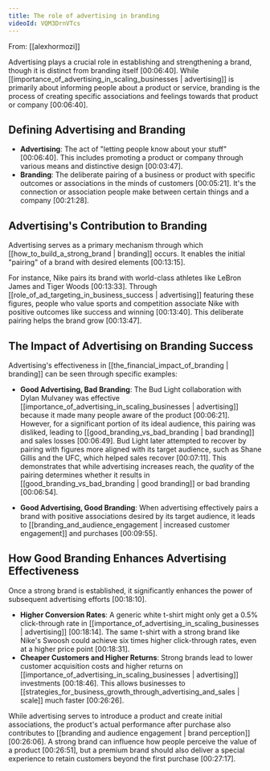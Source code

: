 ```yaml
---
title: The role of advertising in branding
videoId: VQM3DrnVTcs
---
```


From: [[alexhormozi]] <br/> 

Advertising plays a crucial role in establishing and strengthening a brand, though it is distinct from branding itself <a class="yt-timestamp" data-t="00:06:40">[00:06:40]</a>. While [[importance_of_advertising_in_scaling_businesses | advertising]] is primarily about informing people about a product or service, branding is the process of creating specific associations and feelings towards that product or company <a class="yt-timestamp" data-t="00:06:40">[00:06:40]</a>.

## Defining Advertising and Branding
*   **Advertising**: The act of "letting people know about your stuff" <a class="yt-timestamp" data-t="00:06:40">[00:06:40]</a>. This includes promoting a product or company through various means and distinctive design <a class="yt-timestamp" data-t="00:03:47">[00:03:47]</a>.
*   **Branding**: The deliberate pairing of a business or product with specific outcomes or associations in the minds of customers <a class="yt-timestamp" data-t="00:05:21">[00:05:21]</a>. It's the connection or association people make between certain things and a company <a class="yt-timestamp" data-t="00:21:28">[00:21:28]</a>.

## Advertising's Contribution to Branding
Advertising serves as a primary mechanism through which [[how_to_build_a_strong_brand | branding]] occurs. It enables the initial "pairing" of a brand with desired elements <a class="yt-timestamp" data-t="00:13:15">[00:13:15]</a>.

For instance, Nike pairs its brand with world-class athletes like LeBron James and Tiger Woods <a class="yt-timestamp" data-t="00:13:33">[00:13:33]</a>. Through [[role_of_ad_targeting_in_business_success | advertising]] featuring these figures, people who value sports and competition associate Nike with positive outcomes like success and winning <a class="yt-timestamp" data-t="00:13:40">[00:13:40]</a>. This deliberate pairing helps the brand grow <a class="yt-timestamp" data-t="00:13:47">[00:13:47]</a>.

## The Impact of Advertising on Branding Success
Advertising's effectiveness in [[the_financial_impact_of_branding | branding]] can be seen through specific examples:

*   **Good Advertising, Bad Branding**: The Bud Light collaboration with Dylan Mulvaney was effective [[importance_of_advertising_in_scaling_businesses | advertising]] because it made many people aware of the product <a class="yt-timestamp" data-t="00:06:21">[00:06:21]</a>. However, for a significant portion of its ideal audience, this pairing was disliked, leading to [[good_branding_vs_bad_branding | bad branding]] and sales losses <a class="yt-timestamp" data-t="00:06:49">[00:06:49]</a>. Bud Light later attempted to recover by pairing with figures more aligned with its target audience, such as Shane Gillis and the UFC, which helped sales recover <a class="yt-timestamp" data-t="00:07:11">[00:07:11]</a>. This demonstrates that while advertising increases reach, the *quality* of the pairing determines whether it results in [[good_branding_vs_bad_branding | good branding]] or bad branding <a class="yt-timestamp" data-t="00:06:54">[00:06:54]</a>.

*   **Good Advertising, Good Branding**: When advertising effectively pairs a brand with positive associations desired by its target audience, it leads to [[branding_and_audience_engagement | increased customer engagement]] and purchases <a class="yt-timestamp" data-t="00:09:55">[00:09:55]</a>.

## How Good Branding Enhances Advertising Effectiveness
Once a strong brand is established, it significantly enhances the power of subsequent advertising efforts <a class="yt-timestamp" data-t="00:18:10">[00:18:10]</a>.
*   **Higher Conversion Rates**: A generic white t-shirt might only get a 0.5% click-through rate in [[importance_of_advertising_in_scaling_businesses | advertising]] <a class="yt-timestamp" data-t="00:18:14">[00:18:14]</a>. The same t-shirt with a strong brand like Nike's Swoosh could achieve six times higher click-through rates, even at a higher price point <a class="yt-timestamp" data-t="00:18:31">[00:18:31]</a>.
*   **Cheaper Customers and Higher Returns**: Strong brands lead to lower customer acquisition costs and higher returns on [[importance_of_advertising_in_scaling_businesses | advertising]] investments <a class="yt-timestamp" data-t="00:18:46">[00:18:46]</a>. This allows businesses to [[strategies_for_business_growth_through_advertising_and_sales | scale]] much faster <a class="yt-timestamp" data-t="00:26:26">[00:26:26]</a>.

While advertising serves to introduce a product and create initial associations, the product's actual performance after purchase also contributes to [[branding and audience engagement | brand perception]] <a class="yt-timestamp" data-t="00:26:06">[00:26:06]</a>. A strong brand can influence how people perceive the value of a product <a class="yt-timestamp" data-t="00:26:51">[00:26:51]</a>, but a premium brand should also deliver a special experience to retain customers beyond the first purchase <a class="yt-timestamp" data-t="00:27:17">[00:27:17]</a>.